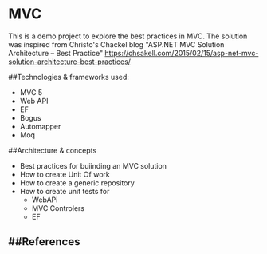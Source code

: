 # MVC
This is a demo project to explore the best practices in MVC. 
The solution was inspired from Christo's Chackel blog "ASP.NET MVC Solution Architecture – Best Practice"
https://chsakell.com/2015/02/15/asp-net-mvc-solution-architecture-best-practices/



##Technologies & frameworks used:
- MVC 5
- Web API
- EF
- Bogus
- Automapper
- Moq




##Architecture & concepts
- Best practices for buiinding an MVC solution
- How to create Unit Of work
- How to create a generic repository
- How to create unit tests for
  - WebAPi
  - MVC Controlers
  - EF

##References
-
